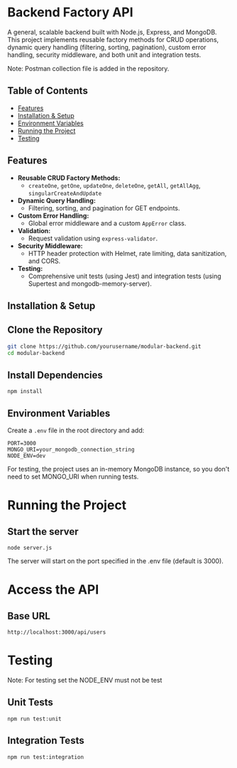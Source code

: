 # Backend Factory API

A general, scalable backend built with Node.js, Express, and MongoDB. This project implements reusable factory methods for CRUD operations, dynamic query handling (filtering, sorting, pagination), custom error handling, security middleware, and both unit and integration tests.

Note: Postman collection file is added in the repository.

## Table of Contents

- [Features](#features)
- [Installation & Setup](#installation--setup)
- [Environment Variables](#environment-variables)
- [Running the Project](#running-the-project)
- [Testing](#testing)

## Features

- **Reusable CRUD Factory Methods:**
  - `createOne`, `getOne`, `updateOne`, `deleteOne`, `getAll`, `getAllAgg`, `singularCreateAndUpdate`
- **Dynamic Query Handling:**
  - Filtering, sorting, and pagination for GET endpoints.
- **Custom Error Handling:**
  - Global error middleware and a custom `AppError` class.
- **Validation:**
  - Request validation using `express-validator`.
- **Security Middleware:**
  - HTTP header protection with Helmet, rate limiting, data sanitization, and CORS.
- **Testing:**
  - Comprehensive unit tests (using Jest) and integration tests (using Supertest and mongodb-memory-server).

## Installation & Setup

## Clone the Repository

```bash
git clone https://github.com/yourusername/modular-backend.git
cd modular-backend
```

## Install Dependencies

```
npm install
```

## Environment Variables

Create a `.env` file in the root directory and add:

```env
PORT=3000
MONGO_URI=your_mongodb_connection_string
NODE_ENV=dev
```

For testing, the project uses an in-memory MongoDB instance, so you don't need to set MONGO_URI when running tests.

# Running the Project

## Start the server

```
node server.js
```

The server will start on the port specified in the .env file (default is 3000).

# Access the API

## Base URL

```
http://localhost:3000/api/users
```

# Testing

Note: For testing set the NODE_ENV must not be test

## Unit Tests

```
npm run test:unit
```

## Integration Tests

```
npm run test:integration
```
